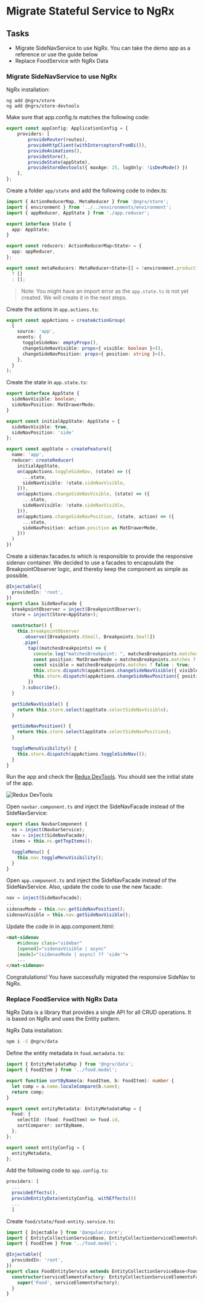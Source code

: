 # Migrate Stateful Service to NgRx

## Tasks

- Migrate SideNavService to use NgRx. You can take the demo app as a reference or use the guide below
- Replace FoodService with NgRx Data

### Migrate SideNavService to use NgRx

NgRx installation:

```
ng add @ngrx/store
ng add @ngrx/store-devtools
```

Make sure that app.config.ts matches the following code:

```typescript
export const appConfig: ApplicationConfig = {
    providers: [
        provideRouter(routes),
        provideHttpClient(withInterceptorsFromDi()),
        provideAnimations(),
        provideStore(),
        provideState(appState),
        provideStoreDevtools({ maxAge: 25, logOnly: !isDevMode() })
    ],
};
```

Create a folder `app/state` and add the following code to index.ts:

```typescript
import { ActionReducerMap, MetaReducer } from '@ngrx/store';
import { environment } from '../../environments/environment';
import { appReducer, AppState } from './app.reducer';

export interface State {
  app: AppState;
}

export const reducers: ActionReducerMap<State> = {
  app: appReducer,
};

export const metaReducers: MetaReducer<State>[] = !environment.production
  ? []
  : [];
```

>Note: You might have an import error as the `app.state.ts` is not yet created. We will create it in the next steps.

Create the actions in `app.actions.ts`:

```typescript   
export const appActions = createActionGroup(
  {
    source: 'app',
    events: {
      toggleSideNav: emptyProps(),
      changeSideNavVisible: props<{ visible: boolean }>(),
      changeSideNavPosition: props<{ position: string }>(),
    },
  }
);
```

Create the state in `app.state.ts`:

```typescript
export interface AppState {
  sideNavVisible: boolean;
  sideNavPosition: MatDrawerMode;
}

export const initialAppState: AppState = {
  sideNavVisible: true,
  sideNavPosition: 'side'
};

export const appState = createFeature({
  name: 'app',
  reducer: createReducer(
    initialAppState,
    on(appActions.toggleSideNav, (state) => ({
      ...state,
      sideNavVisible: !state.sideNavVisible,
    })),
    on(appActions.changeSideNavVisible, (state) => ({
      ...state,
      sideNavVisible: !state.sideNavVisible,
    })),
    on(appActions.changeSideNavPosition, (state, action) => ({
      ...state,
      sideNavPosition: action.position as MatDrawerMode,
    }))
  )
})
```

Create a sidenav.facades.ts which is responsible to provide the responsive sidenav container. We decided to use a facades to encapsulate the BreakpointObserver logic, and thereby keep the component as simple as possible. 

```typescript
@Injectable({
  providedIn: 'root',
})
export class SideNavFacade {
  breakpointObserver = inject(BreakpointObserver);
  store = inject(Store<AppState>);

  constructor() {
    this.breakpointObserver
      .observe([Breakpoints.XSmall, Breakpoints.Small])
      .pipe(
        tap((matchesBreakpoints) => {
          console.log("matchesBreakpoint: ", matchesBreakpoints.matches);
          const position: MatDrawerMode = matchesBreakpoints.matches ? 'over' : 'side';
          const visible = matchesBreakpoints.matches ? false : true;
          this.store.dispatch(appActions.changeSideNavVisible({ visible }));
          this.store.dispatch(appActions.changeSideNavPosition({ position }));
        })
      ).subscribe();
  }

  getSideNavVisible() {
    return this.store.select(appState.selectSideNavVisible);
  }

  getSideNavPosition() {
    return this.store.select(appState.selectSideNavPosition);
  }

  toggleMenuVisibility() {
    this.store.dispatch(appActions.toggleSideNav());
  }
}
```

Run the app and check the [Redux DevTools](https://chrome.google.com/webstore/detail/redux-devtools/lmhkpmbekcpmknklioeibfkpmmfibljd). You should see the initial state of the app.

![Redux DevTools](_images/redux-dev-tools.png)

Open `navbar.component.ts` and inject the SideNavFacade instead of the SideNavService:

```typescript
export class NavbarComponent {
  ns = inject(NavbarService);
  nav = inject(SideNavFacade);
  items = this.ns.getTopItems();

  toggleMenu() {
    this.nav.toggleMenuVisibility();
  }
}
```

Open `app.component.ts` and inject the SideNavFacade instead of the SideNavService. Also, update the code to use the new facade:

```typescript
nav = inject(SideNavFacade);
...
sidenavMode = this.nav.getSideNavPosition();
sidenavVisible = this.nav.getSideNavVisible();
```

Update the code in in app.component.html:

```html
<mat-sidenav
    #sidenav class="sidebar"
    [opened]="sidenavVisible | async" 
    [mode]="(sidenavMode | async) ?? 'side'">
    ...    
</mat-sidenav>
```

Congratulations! You have successfully migrated the responsive SideNav to NgRx.

### Replace FoodService with NgRx Data

NgRx Data is a library that provides a single API for all CRUD operations. It is based on NgRx and uses the Entity pattern.

NgRx Data installation:

```bash
npm i -S @ngrx/data
```

Define the entity metadata in `food.metadata.ts`:

```typescript
import { EntityMetadataMap } from '@ngrx/data';
import { FoodItem } from '../food.model';

export function sortByName(a: FoodItem, b: FoodItem): number {
  let comp = a.name.localeCompare(b.name);
  return comp;
}

export const entityMetadata: EntityMetadataMap = {
  Food: {
    selectId: (food: FoodItem) => food.id,
    sortComparer: sortByName,
  },
};

export const entityConfig = {
  entityMetadata,
};
```

Add the following code to `app.config.ts`:

```typescript 
providers: [
  ...
  provideEffects(),
  provideEntityData(entityConfig, withEffects())
  ...
  ]
```

Create `food/state/food-entity.service.ts`:

```typescript
import { Injectable } from '@angular/core';
import { EntityCollectionServiceBase, EntityCollectionServiceElementsFactory} from '@ngrx/data';
import { FoodItem } from '../food.model';

@Injectable({
  providedIn: 'root',
})
export class FoodEntityService extends EntityCollectionServiceBase<FoodItem> {
  constructor(serviceElementsFactory: EntityCollectionServiceElementsFactory) {
    super('Food', serviceElementsFactory);
  }
}
```

